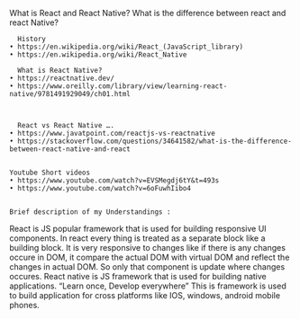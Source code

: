       
What is React and React Native?
What is the difference between react and react Native?


      
      History
    • https://en.wikipedia.org/wiki/React_(JavaScript_library)
    • https://en.wikipedia.org/wiki/React_Native

      What is React Native?
    • https://reactnative.dev/
    • https://www.oreilly.com/library/view/learning-react-native/9781491929049/ch01.html



      React vs React Native ….
    • https://www.javatpoint.com/reactjs-vs-reactnative
    • https://stackoverflow.com/questions/34641582/what-is-the-difference-between-react-native-and-react


	Youtube Short videos
    • https://www.youtube.com/watch?v=EVSMegdj6tY&t=493s
    • https://www.youtube.com/watch?v=6oFuwhIibo4


	Brief description of my Understandings : 
    
React is JS popular framework that is used for building responsive UI components. In react every thing is treated as a separate block like a building block. It is very responsive to changes like if there is any changes occure in DOM, it compare the actual DOM with virtual DOM and reflect the changes in actual DOM. So only that component is update where changes occures. 
React native is JS framework that is used for building native applications. “Learn once, Develop everywhere” 
This is framework is used to build application for cross platforms like IOS, windows, android mobile phones. 

